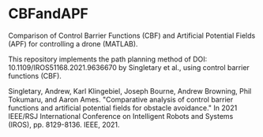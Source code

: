 # CBFandAPF
Comparison of Control Barrier Functions (CBF) and Artificial Potential Fields (APF) for controlling a drone (MATLAB).

This repository implements the path planning method of DOI: 10.1109/IROS51168.2021.9636670 by Singletary et al., using control
barrier functions (CBF).

 Singletary, Andrew, Karl Klingebiel, Joseph Bourne, Andrew Browning, Phil Tokumaru, and Aaron Ames. "Comparative analysis of control barrier functions and artificial potential fields for obstacle avoidance." In 2021 IEEE/RSJ International Conference on Intelligent Robots and Systems (IROS), pp. 8129-8136. IEEE, 2021.
